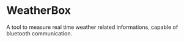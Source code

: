 # WeatherBox
A tool to measure real time weather related informations, capable of bluetooth communication.
